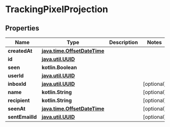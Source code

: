 
# TrackingPixelProjection

## Properties
Name | Type | Description | Notes
------------ | ------------- | ------------- | -------------
**createdAt** | [**java.time.OffsetDateTime**](java.time.OffsetDateTime) |  | 
**id** | [**java.util.UUID**](java.util.UUID) |  | 
**seen** | **kotlin.Boolean** |  | 
**userId** | [**java.util.UUID**](java.util.UUID) |  | 
**inboxId** | [**java.util.UUID**](java.util.UUID) |  |  [optional]
**name** | **kotlin.String** |  |  [optional]
**recipient** | **kotlin.String** |  |  [optional]
**seenAt** | [**java.time.OffsetDateTime**](java.time.OffsetDateTime) |  |  [optional]
**sentEmailId** | [**java.util.UUID**](java.util.UUID) |  |  [optional]



